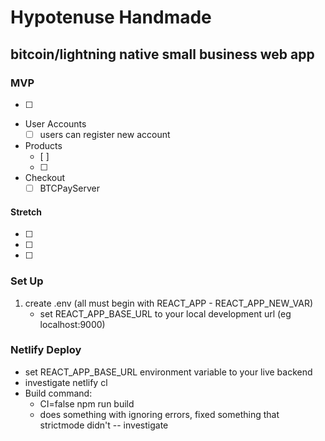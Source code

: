 # Hypotenuse Handmade
## bitcoin/lightning native small business web app

### MVP
- [ ] 

- User Accounts 
    - [ ] users can register new account

- Products
    - [ ] 
    - [ ] 

- Checkout
    - [ ] BTCPayServer

#### Stretch
- [ ] 
- [ ] 
- [ ] 


### Set Up
1. create .env (all must begin with REACT_APP - REACT_APP_NEW_VAR)
    - set REACT_APP_BASE_URL to your local development url (eg localhost:9000)

### Netlify Deploy
- set REACT_APP_BASE_URL environment variable to your live backend
- investigate netlify cl
- Build command:
    - CI=false npm run build
    - does something with ignoring errors, fixed something that strictmode didn't -- investigate